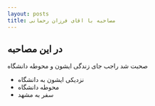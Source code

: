 ```yaml
---
layout: posts
title: مصاحبه با اقای فرزان رحمانی
---
```


## در این مصاحبه
صحبت شد راجب جای زندگی ایشون و محوطه دانشگاه
- نزدیکی ایشون به دانشگاه
- محوطه دانشگاه
- سفر به مشهد
 










